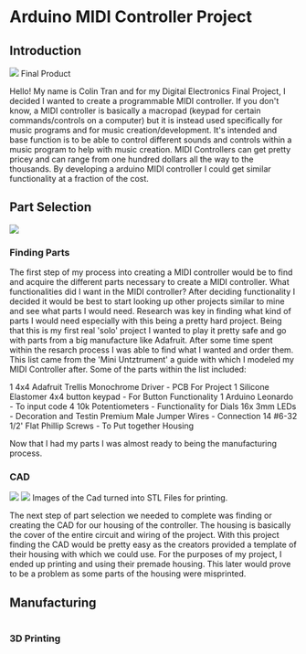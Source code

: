# Arduino MIDI Controller Project

## Introduction

![](https://i.postimg.cc/4N6P7H3Q/IMG-7777.jpg)
Final Product

Hello! My name is Colin Tran and for my Digital Electronics Final Project, I decided I wanted to create a programmable MIDI controller. If you don't know, a MIDI controller is basically a macropad (keypad for certain commands/controls on a computer) but it is instead used specifically for music programs and for music creation/development. It's intended and base function is to be able to control different sounds and controls within a music program to help with music creation. MIDI Controllers can get pretty pricey and can range from one hundred dollars all the way to the thousands. By developing a arduino MIDI controller I could get similar functionality at a fraction of the cost.

## Part Selection

![](https://i.postimg.cc/KjN5WCws/IMG-7601.jpg)

### Finding Parts

The first step of my process into creating a MIDI controller would be to find and acquire the different parts necessary to create a MIDI controller. What functionalities did I want in the MIDI controller? After deciding functionality I decided it would be best to start looking up other projects similar to mine and see what parts I would need. Research was key in finding what kind of parts I would need especially with this being a pretty hard project. Being that this is my first real 'solo' project I wanted to play it pretty safe and go with parts from a big manufacture like Adafruit. After some time spent within the resarch process I was able to find what I wanted and order them. This list came from the 'Mini Untztrument' a guide with which I modeled my MIDI Controller after. Some of the parts within the list included:

1 4x4 Adafruit Trellis Monochrome Driver - PCB For Project
1 Silicone Elastomer 4x4 button keypad - For Button Functionality
1 Arduino Leonardo - To input code
4 10k Potentiometers - Functionality for Dials
16x 3mm LEDs - Decoration and Testin
Premium Male Jumper Wires - Connection
14 #6-32 1/2' Flat Phillip Screws - To Put together Housing

Now that I had my parts I was almost ready to being the manufacturing process.

### CAD 

![](https://i.postimg.cc/Kvtb1fLp/IMG-7619.jpg)
![](https://i.postimg.cc/bYtc5g6Y/IMG-7618.jpg)
Images of the Cad turned into STL Files for printing.

The next step of part selection we needed to complete was finding or creating the CAD for our housing of the controller. The housing is basically the cover of the entire circuit and wiring of the project. With this project finding the CAD would be pretty easy as the creators provided a template of their housing with which we could use. For the purposes of my project, I ended up printing and using their premade housing. This later would prove to be a problem as some parts of the housing were misprinted.



## Manufacturing

![]()

### 3D Printing

